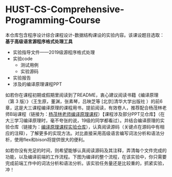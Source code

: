 # HUST-CS-Comprehensive-Programming-Course
本仓库包含程序设计综合课程设计-数据结构课设的实验内容。该课设题目选取：**基于高级语言源程序格式处理工具**

- 实验指导文件——2019级源程序格式处理
- 实验code
  - 测试用例
  - 实验源码
- 实验报告
- 涉及的编译原理课程PPT

如若你在课程初期或假期里阅读到了README，衷心建议阅读书籍《编译原理（第 3 版）》（王生原，董渊，张素琴，吕映芝等 [北京]清华大学出版社 ）的前6章，这是大三课程编译原理的课程用书，提前阅读，有效卷人，推荐配合杨茂林老师B站课程（链接为：[杨茂林老师编译原理课程](https://space.bilibili.com/503076092/?spm_id_from=333.999.0.0)）【课程涉及部分PPT见仓库】（在大三学习编译原理时，毫不夸张的说，19级的同学都看过）。并结合编译原理的实验仓库（链接为：[编译原理课程实验仓库](https://github.com/fly-lovest/HUST-CS-Compilation-Principle)），认真阅读源码（关键点在源码中有相应的注释），了解更多的实现方法。对比直接采用高级语言编写词法分析和语法分析，使用flex和bison将提供很大的便利。

如若你没有充足的时间，则希望能够认真阅读源码及其注释，弄清每个文件完成的功能，以及编译前端的工作流程。下图为编译的整个流程，在该实验中，你只需要完成前端工作中的词法分析和语法分析。该实验任务量还是比较重的，抓紧实验，冲！




